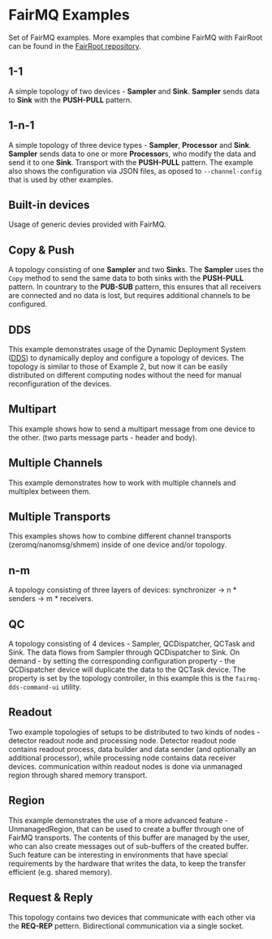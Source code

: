 # FairMQ Examples

Set of FairMQ examples. More examples that combine FairMQ with FairRoot can be found in the [FairRoot repository](https://github.com/FairRootGroup/FairRoot/tree/dev/examples/).

## 1-1

A simple topology of two devices - **Sampler** and **Sink**. **Sampler** sends data to **Sink** with the **PUSH-PULL** pattern.

## 1-n-1

A simple topology of three device types - **Sampler**, **Processor** and **Sink**. **Sampler** sends data to one or more **Processor**s, who modify the data and send it to one **Sink**. Transport with the **PUSH-PULL** pattern. The example also shows the configuration via JSON files, as oposed to `--channel-config` that is used by other examples.

## Built-in devices

Usage of generic devies provided with FairMQ.

## Copy & Push

A topology consisting of one **Sampler** and two **Sink**s. The **Sampler** uses the `Copy` method to send the same data to both sinks with the **PUSH-PULL** pattern. In countrary to the **PUB-SUB** pattern, this ensures that all receivers are connected and no data is lost, but requires additional channels to be configured.

## DDS

This example demonstrates usage of the Dynamic Deployment System ([DDS](http://dds.gsi.de/)) to dynamically deploy and configure a topology of devices. The topology is similar to those of Example 2, but now it can be easily distributed on different computing nodes without the need for manual reconfiguration of the devices.

## Multipart

This example shows how to send a multipart message from one device to the other. (two parts message parts - header and body).

## Multiple Channels

This example demonstrates how to work with multiple channels and multiplex between them.

## Multiple Transports

This examples shows how to combine different channel transports (zeromq/nanomsg/shmem) inside of one device and/or topology.

## n-m

A topology consisting of three layers of devices: synchronizer -> n * senders -> m * receivers.

## QC

A topology consisting of 4 devices - Sampler, QCDispatcher, QCTask and Sink. The data flows from Sampler through QCDispatcher to Sink. On demand - by setting the corresponding configuration property - the QCDispatcher device will duplicate the data to the QCTask device. The property is set by the topology controller, in this example this is the `fairmq-dds-command-ui` utility.

## Readout

Two example topologies of setups to be distributed to two kinds of nodes - detector readout node and processing node. Detector readout node contains readout process, data builder and data sender (and optionally an additional processor), while processing node contains data receiver devices. communication within readout nodes is done via unmanaged region through shared memory transport.

## Region

This example demonstrates the use of a more advanced feature - UnmanagedRegion, that can be used to create a buffer through one of FairMQ transports. The contents of this buffer are managed by the user, who can also create messages out of sub-buffers of the created buffer. Such feature can be interesting in environments that have special requirements by the hardware that writes the data, to keep the transfer efficient (e.g. shared memory).

## Request & Reply

This topology contains two devices that communicate with each other via the **REQ-REP** pettern. Bidirectional communication via a single socket.
